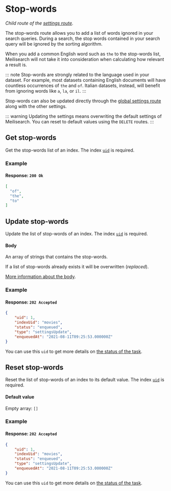 # Stop-words

_Child route of the [settings route](/reference/api/settings.md)._

The stop-words route allows you to add a list of words ignored in your search queries. During a search, the stop words contained in your search query will be ignored by the sorting algorithm.

When you add a common English word such as `the` to the stop-words list, Meilisearch will not take it into consideration when calculating how relevant a result is.

::: note
Stop-words are strongly related to the language used in your dataset. For example, most datasets containing English documents will have countless occurrences of `the` and `of`. Italian datasets, instead, will benefit from ignoring words like `a`, `la`, or `il`.
:::

Stop-words can also be updated directly through the [global settings route](/reference/api/settings.md#update-settings) along with the other settings.

::: warning
Updating the settings means overwriting the default settings of Meilisearch. You can reset to default values using the `DELETE` routes.
:::

## Get stop-words

<RouteHighlighter method="GET" route="/indexes/{index_uid}/settings/stop-words" />

Get the stop-words list of an index. The index [`uid`](/learn/core_concepts/indexes.md#index-uid) is required.

### Example

<CodeSamples id="get_stop_words_1" />

#### Response: `200 Ok`

```json
[
  "of",
  "the",
  "to"
]
```

## Update stop-words

<RouteHighlighter method="POST" route="/indexes/{index_uid}/settings/stop-words" />

Update the list of stop-words of an index. The index [`uid`](/learn/core_concepts/indexes.md#index-uid) is required.

#### Body

An array of strings that contains the stop-words.

If a list of stop-words already exists it will be overwritten (_replaced_).

[More information about the body](/learn/configuration/settings.md#stop-words).

### Example

<CodeSamples id="update_stop_words_1" />

#### Response: `202 Accepted`

```json
{
    "uid": 1,
    "indexUid": "movies",
    "status": "enqueued",
    "type": "settingsUpdate",
    "enqueuedAt": "2021-08-11T09:25:53.000000Z"
}
```

You can use this `uid` to get more details on [the status of the task](/reference/api/tasks.md#get-task).

## Reset stop-words

<RouteHighlighter method="DELETE" route="/indexes/{index_uid}/settings/stop-words" />

Reset the list of stop-words of an index to its default value. The index [`uid`](/learn/core_concepts/indexes.md#index-uid) is required.

#### Default value

Empty array: `[]`

### Example

<CodeSamples id="reset_stop_words_1" />

#### Response: `202 Accepted`

```json
{
    "uid": 1,
    "indexUid": "movies",
    "status": "enqueued",
    "type": "settingsUpdate",
    "enqueuedAt": "2021-08-11T09:25:53.000000Z"
}
```

You can use this `uid` to get more details on [the status of the task](/reference/api/tasks.md#get-task).
